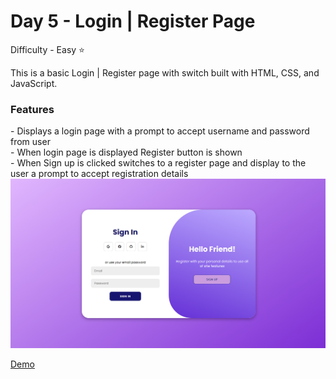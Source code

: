 <h1> Day 5 - Login | Register Page</h1>

Difficulty - Easy :star:

This is a basic Login | Register page with switch built with HTML, CSS, and JavaScript. 

<h3>Features</h3>
 - Displays a login page with a prompt to accept username and password from user </br>
 - When login page is displayed Register button is shown </br>
 - When Sign up is clicked switches to a register page and display to the user a prompt to accept registration details </br>

 
<img src="../images/show5.png" width="750" alt="Quize App">

<a href="https://basicfrontend.netlify.app/day%203%20quiz%20app/">Demo</a> 


